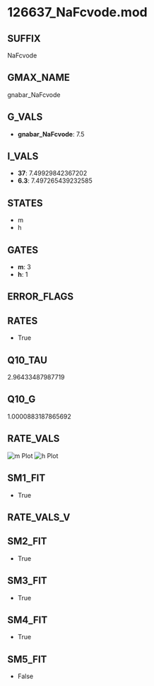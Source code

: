 # 126637_NaFcvode.mod

## SUFFIX

NaFcvode

## GMAX_NAME

gnabar_NaFcvode

## G_VALS

- **gnabar_NaFcvode**: 7.5

## I_VALS

- **37**: 7.49929842367202
- **6.3**: 7.497265439232585

## STATES

- m
- h

## GATES

- **m**: 3
- **h**: 1

## ERROR_FLAGS


## RATES

- True

## Q10_TAU

2.96433487987719

## Q10_G

1.0000883187865692

## RATE_VALS

![m Plot](/Users/pbozelos/Dropbox/icg-Chai-Panos/supermodels/output_markdown_files/Na/126637_NaFcvode.mod/images/m.png)
![h Plot](/Users/pbozelos/Dropbox/icg-Chai-Panos/supermodels/output_markdown_files/Na/126637_NaFcvode.mod/images/h.png)

## SM1_FIT

- True

## RATE_VALS_V

## SM2_FIT

- True

## SM3_FIT

- True

## SM4_FIT

- True

## SM5_FIT

- False

